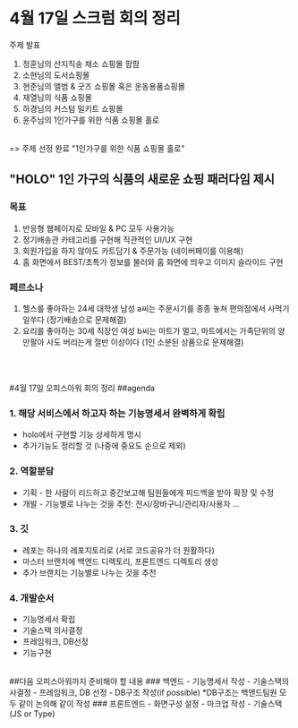 # 4월 17일 스크럼 회의 정리 
주제 발표 </br>
 1) 정훈님의 산지직송 채소 쇼핑몰 팜팜
 2) 소현님의 도서쇼핑몰
 3) 현준님의 앨범 & 굿즈 쇼핑몰 혹은 운동용품쇼핑몰
 4) 재열님의 식품 쇼핑몰
 5) 하경님의 커스텀 밀키트 쇼핑몰
 6) 윤주님의 1인가구를 위한 식품 쇼핑몰 홀로
</br>
=> 주제 선정 완료 "1인가구를 위한 식품 쇼핑몰 홀로"


## "HOLO" 1인 가구의 식품의 새로운 쇼핑 패러다임 제시

### 목표 
1. 반응형 웹페이지로 모바일 & PC 모두 사용가능
2. 정기배송관 카테고리를 구현해 직관적인 UI/UX 구현
3. 회원가입을 하지 않아도 카트담기 & 주문가능 (네이버페이를 이용해)
4. 홈 화면에서 BEST/초특가 정보를 불러와 홈 화면에 띄우고 이미지 슬라이드 구현

### 페르소나
1. 헬스를 좋아하는 24세 대학생 남성 a씨는 주문시기를 종종 놓쳐 편의점에서 사먹기 일쑤다 (정기배송으로 문제해결)
2. 요리를 좋아하는 30세 직장인 여성 b씨는 마트가 멀고, 마트에서는 가족단위의 양만팔아 사도 버리는게 절반 이상이다 (1인 소분된 상품으로 문제해결)

<br>
<br>

#4월 17일 오피스아워 회의 정리
##agenda
### 1. 해당 서비스에서 하고자 하는 기능명세서 완벽하게 확립
- holo에서 구현할 기능 상세하게 명시
- 추가기능도 정리할 것 (나중에 중요도 순으로 제외)
### 2. 역할분담
- 기획 - 한 사람이 리드하고 중간보고해 팀원들에게 피드백을 받아 확장 및 수정
- 개발 - 기능별로 나누는 것을 추천: 전시/장바구니/관리자/사용자 ...
### 3. 깃
- 레포는 하나의 레포지토리로 (서로 코드공유가 더 원활하다)
- 마스터 브랜치에 백엔드 디렉토리, 프론트엔드 디렉토리 생성
- 추가 브랜치는 기능별로 나누는 것을 추천
### 4. 개발순서
- 기능명세서 확립
- 기술스택 의사결정
- 프레임워크, DB선정
- 기능구현

</br>
##다음 오피스아워까지 준비해야 할 내용
### 백엔드
- 기능명세서 작성
- 기술스택의사결정
- 프레임워크, DB 선정
- DB구조 작성(if possible) *DB구조는 백엔드팀원 모두 같이 논의해 같이 작성
### 프론트엔드
- 화면구성 설정
- 마크업 작성
- 기술스택(JS or Type)

